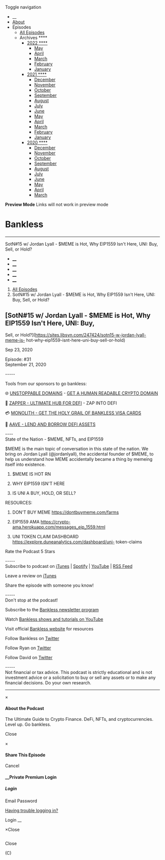 Toggle navigation [](/247424 "Home Page")

  * __
  * [About]()
  * Episodes 
    * [All Episodes](/247424)
    * Archives ****
      * [2022 ****](/247424/2022)
        * [May](/247424/2022/05)
        * [April](/247424/2022/04)
        * [March](/247424/2022/03)
        * [February](/247424/2022/02)
        * [January](/247424/2022/01)
      * [2021 ****](/247424/2021)
        * [December](/247424/2021/12)
        * [November](/247424/2021/11)
        * [October](/247424/2021/10)
        * [September](/247424/2021/09)
        * [August](/247424/2021/08)
        * [July](/247424/2021/07)
        * [June](/247424/2021/06)
        * [May](/247424/2021/05)
        * [April](/247424/2021/04)
        * [March](/247424/2021/03)
        * [February](/247424/2021/02)
        * [January](/247424/2021/01)
      * [2020 ****](/247424/2020)
        * [December](/247424/2020/12)
        * [November](/247424/2020/11)
        * [October](/247424/2020/10)
        * [September](/247424/2020/09)
        * [August](/247424/2020/08)
        * [July](/247424/2020/07)
        * [June](/247424/2020/06)
        * [May](/247424/2020/05)
        * [April](/247424/2020/04)
        * [March](/247424/2020/03)

**Preview Mode** Links will not work in preview mode

# Bankless

###

* * *

SotN#15 w/ Jordan Lyall - $MEME is Hot, Why EIP1559 Isn't Here, UNI: Buy,
Sell, or Hold?

  * [__](http://twitter.com/banklesshq "Visit Us on Twitter")
  * [__](mailto:ryan@mythos.capital "Email This Podcast")
  * [__](http://feeds.libsyn.com/247424/rss "Subscribe to RSS Feed")
  * [__](https://podcasts.apple.com/us/podcast/bankless/id1499409058?ls=1 "Listen on Apple Podcasts")
  * [__](https://open.spotify.com/show/41TNnXSv5ExcQSzEGLlGhy "Listen on Spotify")

  1. [All Episodes](/247424)
  2. SotN#15 w/ Jordan Lyall - $MEME is Hot, Why EIP1559 Isn't Here, UNI: Buy, Sell, or Hold?

## [SotN#15 w/ Jordan Lyall - $MEME is Hot, Why EIP1559 Isn't Here, UNI: Buy,
Sell, or Hold?](https://sites.libsyn.com/247424/sotn15-w-jordan-lyall-meme-is-
hot-why-eip1559-isnt-here-uni-buy-sell-or-hold)

Sep 23, 2020

Episode: #31  
September 21, 2020

\-----

Tools from our sponsors to go bankless:

🌐 [UNSTOPPABLE DOMAINS](https://bankless.cc/unstoppable) - [GET A HUMAN
READABLE CRYPTO DOMAIN](https://bankless.cc/unstoppable)

🌈 [ZAPPER - ULTIMATE HUB FOR DEFI](http://bankless.cc/zapper) \- ZAP INTO DEFI

💳 [MONOLITH - GET THE HOLY GRAIL OF BANKLESS VISA
CARDS](https://bankless.cc/monolith)

💸 [AAVE - LEND AND BORROW DEFI ASSETS](https://aave.com/)

\----  
State of the Nation - $MEME, NFTs, and EIP1559

$MEME is the main topic of conversation in this state of the nation. We bring
on Jordan Lyall (@jordanlyall), the accidental founder of $MEME, to help us
understand how MEME accidentally became a thing by memeing itself into
existence.

1) $MEME IS HOT RN

2) WHY EIP1559 ISN'T HERE

3) IS UNI A BUY, HOLD, OR SELL?

RESOURCES:

1) DON'T BUY MEME <https://dontbuymeme.com/farms>

2) EIP1559 AMA <https://crypto-ama.herokuapp.com/messages_eip_1559.html>

3) UNI TOKEN CLAIM DASHBOARD https://explore.duneanalytics.com/dashboard/uni-
token-claims



Rate the Podcast 5 Stars

\-----  
Subscribe to podcast on
[iTunes](https://podcasts.apple.com/us/podcast/bankless/id1499409058) |
[Spotify](https://open.spotify.com/show/41TNnXSv5ExcQSzEGLlGhy) |
[YouTube](https://www.youtube.com/c/bankless) | [RSS
Feed](http://podcast.banklesshq.com/)

Leave a review on
[iTunes](https://podcasts.apple.com/us/podcast/bankless/id1499409058)

Share the episode with someone you know!

\-----  
Don't stop at the podcast!

Subscribe to the [Bankless newsletter program](http://bankless.substack.com/)

Watch [Bankless shows and tutorials on
YouTube](https://www.youtube.com/c/bankless)

Visit official [Bankless website](http://banklesshq.com/) for resources

Follow Bankless on [Twitter](https://twitter.com/BanklessHQ)

Follow Ryan on [Twitter](https://twitter.com/ryansadams)

Follow David on [Twitter](https://twitter.com/TrustlessState)

\-----  
Not financial or tax advice. This podcast is strictly educational and is not
investment advice or a solicitation to buy or sell any assets or to make any
financial decisions.  Do your own research.

* * *

×

#### About the Podcast

The Ultimate Guide to Crypto Finance. DeFi, NFTs, and cryptocurrencies. Level
up. Go bankless.

Close

×

#### Share This Episode

Cancel

#### __Private Premium Login

##### Login

Email Password

[Having trouble logging in?](')

Login __

×Close

![]()

Close

(C)

